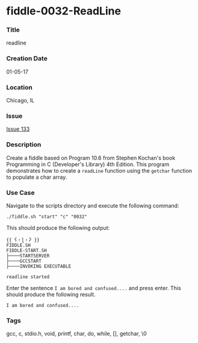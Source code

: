 fiddle-0032-ReadLine
======

### Title

readline


### Creation Date

01-05-17


### Location

Chicago, IL


### Issue

[Issue 133](https://github.com/bradyhouse/house/issues/133)


### Description

Create a fiddle based on Program 10.6 from Stephen Kochan's book Programming in C (Developer's Library) 4th Edition.  This program demonstrates how to create a `readLine` function using the `getchar` function to populate a char array.



### Use Case

Navigate to the scripts directory and execute the following command:

    ./fiddle.sh "start" "c" "0032"
    
This should produce the following output:

    {{ ʕ・ɭ・ʔ }}
    FIDDLE.SH
    FIDDLE-START.SH
    ├────STARTSERVER
    ├────GCCSTART
    ├────INVOKING EXECUTABLE
    
    readline started
    
Enter the sentence `I am bored and confused....` and press enter.  This should produce the following result.
    
    I am bored and confused....


### Tags

gcc, c, stdio.h, void, printf, char, do, while, [], getchar, \0
